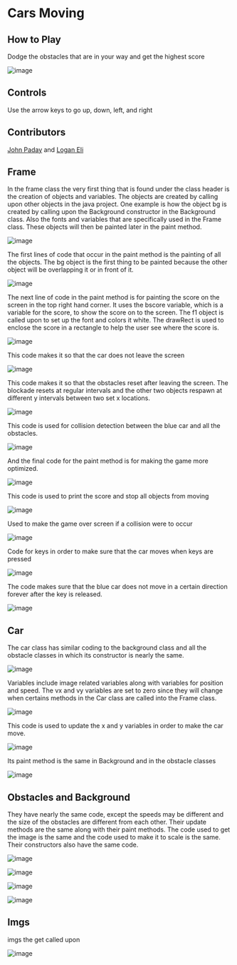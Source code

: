 # Cars Moving
## How to Play
Dodge the obstacles that are in your way and get the highest score

![image](https://user-images.githubusercontent.com/90801604/148463388-86425af2-f49c-4352-8ca0-fc61a6a98d00.png)

## Controls
Use the arrow keys to go up, down, left, and right

## Contributors
[John Paday](https://github.com/Thekillerbro2000) and [Logan Eli](https://github.com/leli04)

## Frame

In the frame class the very first thing that is found under the class header is the creation of objects and variables. The objects are created by calling upon other objects in the java project. One example is how the object bg is created by calling upon the Background constructor in the Background class. Also the fonts and variables that are specifically used in the Frame class. These objects will then be painted later in the paint method.

![image](https://user-images.githubusercontent.com/90801604/148460881-c05b63b1-1280-40cc-95dd-1b73a770555f.png)

The first lines of code that occur in the paint method is the painting of all the objects. The bg object is the first thing to be painted because the other object will be overlapping it or in front of it. 

![image](https://user-images.githubusercontent.com/90801604/148461120-d55bc665-3d04-4b0d-adea-57d6c72a9a81.png)

The next line of code in the paint method is for painting the score on the screen in the top right hand corner. It uses the bscore variable, which is a variable for the score, to show the score on to the screen. The f1 object is called upon to set up the font and colors it white. The drawRect is used to enclose the score in a rectangle to help the user see where the score is.

![image](https://user-images.githubusercontent.com/90801604/148461261-9e8104ba-68cc-4dd3-96ac-c4c5317ca0bc.png)

This code makes it so that the car does not leave the screen

![image](https://user-images.githubusercontent.com/90801604/148461297-65a09bb9-653f-410d-8837-39b02cdf2f18.png)

This code makes it so that the obstacles reset after leaving the screen. The blockade resets at regular intervals and the other two objects respawn at different y intervals between two set x locations.

![image](https://user-images.githubusercontent.com/90801604/148461672-accafe06-3a65-44f4-8c00-aafa369139b5.png)

This code is used for collision detection between the blue car and all the obstacles.

![image](https://user-images.githubusercontent.com/90801604/148461702-57495dce-1d94-40a4-8727-042deb938417.png)

And the final code for the paint method is for making the game more optimized.

![image](https://user-images.githubusercontent.com/90801604/148461735-48053858-45e0-4abe-bb19-775f779c1c16.png)

This code is used to print the score and stop all objects from moving

![image](https://user-images.githubusercontent.com/90801604/148461771-eca606a4-8cd5-49db-b23e-2f3aa720a4b7.png)

Used to make the game over screen if a collision were to occur

![image](https://user-images.githubusercontent.com/90801604/148461803-0bf0c750-1e1d-482f-a7c7-48cf285e6cc8.png)

Code for keys in order to make sure that the car moves when keys are pressed

![image](https://user-images.githubusercontent.com/90801604/148461833-10b44cf4-ff78-4500-80a7-efd3847280e9.png)

The code makes sure that the blue car does not move in a certain direction forever after the key is released.

![image](https://user-images.githubusercontent.com/90801604/148461862-c986d92e-3db1-4aa5-ad98-f230082f8b8f.png)


## Car

The car class has similar coding to the background class and all the obstacle classes in which its constructor is nearly the same.

![image](https://user-images.githubusercontent.com/90801604/148461895-4ee23d62-16e3-4da0-8a8c-58b1c517278d.png)

Variables include image related variables along with variables for position and speed. The vx and vy variables are set to zero since they will change when certains methods in the Car class are called into the Frame class.

![image](https://user-images.githubusercontent.com/90801604/148461915-5bd24c5c-c138-4b87-8155-7fb72d5e1cad.png)

This code is used to update the x and y variables in order to make the car move.

![image](https://user-images.githubusercontent.com/90801604/148461951-45f8c065-4698-49ba-bdc1-b1129d9141c8.png)

Its paint method is the same in Background and in the obstacle classes

![image](https://user-images.githubusercontent.com/90801604/148461967-c662febf-c16c-49e1-a2fb-0b4622c51c5d.png)


## Obstacles and Background

They have nearly the same code, except the speeds may be different and the size of the obstacles are different from each other. Their update methods are the same along with their paint methods. The code used to get the image is the same and the code used to make it to scale is the same. Their constructors also have the same code.

![image](https://user-images.githubusercontent.com/90801604/148462001-8ca21713-3e0d-4b5e-9bd0-f6a63ce4864e.png)

![image](https://user-images.githubusercontent.com/90801604/148462038-bef99c88-62db-4c83-8289-de4ffc86c5d3.png)

![image](https://user-images.githubusercontent.com/90801604/148462087-187f89aa-7da7-4247-9480-fbed87d146ff.png)

![image](https://user-images.githubusercontent.com/90801604/148462145-67e2dae6-ddde-472f-a258-ea60af43d660.png)

## Imgs
imgs the get called upon

![image](https://user-images.githubusercontent.com/90801604/148462444-6ee73415-1897-451f-983e-d6f705e00878.png)





















